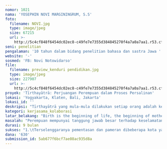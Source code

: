 ```yaml
---
nomor: 1021
nama: 'YOSEPHIN NOVI MARGININGRUM, S.S'
foto:
  filename: NOVI.jpg
  type: image/jpeg
  size: 67215
  url: >-
    http://5c4cf848f6454dc02ec8-c49fe7e7355d384845270f4a7a0a7aa1.r53.cf2.rackcdn.com/94b86e3f-8813-4694-a276-0bcc9042735d/NOVI.jpg
seni: penelitian
pengalaman: '10 tahun dalam bidang penelitian bahasa dan sastra Jawa '
website: '-'
sosmed: 'FB: Novi Notowidarso'
file:
  filename: preview_kenduri pendidikan.jpg
  type: image/jpeg
  size: 227907
  url: >-
    http://5c4cf848f6454dc02ec8-c49fe7e7355d384845270f4a7a0a7aa1.r53.cf2.rackcdn.com/ca362c37-75a2-4aac-9134-6b0e1090aed2/preview_kenduri%20pendidikan.jpg
proyek: 'Tīrthayātrā: Perjuangan Perempuan dalam Proses Persalinan'
lokasi: 'Yogyakarta, Klaten, Bali, Jakarta'
lokasi_id: ''
deskripsi: "Tīrthayātrā yang mula-mula dilakukan setiap orang adalah keluar dari rahim ibu. Perut ibu adalah tempat yang sangat nyaman. Hanya dengan meninggalkan tempat tersebut orang dapat tumbuh (Anand, 1997:671; Setyawati, 2010:92). \"Tīrthayātrā\" adalah karya yang berbicara tentang perjuangan perempuan dalam proses persalinan. Metode penciptaan karya ini dimulai dengan riset dari berbagai teks klasik meliputi teks Jawa Kuno dan Jawa Baru, yang didalamnya berisi wacana kelahiran dan persalinan. Selain itu juga dilakukan riset tentang persalinan yang berkembang pada dekade ini. \r\nData-data yang terkumpul diolah dan diwujudkan dalam bentuk teks lakon wayang. Kami akan berkolaborasi dengan dalang perempuan dan pengrawit-pengrawit  perempuan untuk mementaskan teks lakon wayang ini. Pementasan akan menggunakan bahasa Indonesia sehingga mudah dipahami oleh penonton dari berbagai daerah di Indonesia. Selain pementasan, hasil riset akan diwujudkan dalam bentuk pameran dan workshop. Mengapa pertunjukan wayang ini diperankan oleh dalang perempuan dan pengrawit perempuan, karena rancangan teks dalam lakon ini akan berbicara mengenai perempuan, sehingga teks tersebut akan dirasa lebih hidup jika dinarasikan langsung oleh dalang perempuan. Selain alasan tersebut, hal ini juga merupakan bentuk penawaran estetika dan eksperimentasi yang coba kami hadirkan dan diharapkan mampu menghembuskan nafas baru dari budaya patriarki yang selama ini mendominasi."
kategori: kerjasama_kolaborasi
latar_belakang: "Birth is the beginning of life, the beginning of mothering, and of fathering too. We all deserve a good beginning (Buckley, 2005)\r\nKelahiran dan persalinan terus menerus diwacanakan dan setiap tahunnya pemerintah merilis jumlah Angka Kematian Ibu (AKI) dan Angka Kematian Bayi (AKB). Jumlah AKB turun 32.007 pada tahun 2016 menjadi 10.294 pada tahun 2017 semester I. Demikian pula dengan AKI turun dari 4.912 di tahun 2016 menjadi 1.712 di tahun 2017 semester I. (sumber: http://www.depkes.go.id/article/view/17081700004/-inilah-capaian-kinerja-kemenkes-ri-tahun-2015--2017.html# (diakses Maret 2018). \r\nDari beberapa artikel yang kami baca solusi untuk menurunkan AKI dan AKB adalah dengan perbaikan dan pemberian gizi pada ibu hamil dan menyusui. Namun kami beranggapan bahwa masih tingginya AKI dan AKB disebabkan juga karena minimnya pengetahuan dan pemahaman “lokal” seorang perempuan tentang proses kehamilan dan persalinan. \r\nNusantara menyimpan kekayaan berupa teks-teks klasik yang di dalamnya terkandung kearifan lokal, salah satunya adalah wacana tentang kelahiran dan persalinan. Creese (2012) dalam bukunya yang berjudul Perempuan Dalam Dunia Kakawin: Perkawinan dan Seksualitas di Istana Indic Jawa dan Bali, memberikan gambaran kehidupan perempuan-perempuan yang kompleks, terutama pada bagian konsepsi, masa mengandung, dan kelahiran. Hal ini menarik untuk diresepsi yang kemudian diinterpretasikan kembali dalam wujud pertunjukan, agar pengetahuan itu dapat dihadirkan kembali."
masalah: "Perempuan mempunyai tanggung jawab besar terhadap keselamatan nyawa dan janin yang dikandungnya, oleh sebab itu martabat perempuan sudah selayaknya dimuliakan. Namun dengan domestifikasi peran perempuan menjadi keprihatinan besar bagi kami, sehingga memunculkan ide untuk mengkampanyekan Perjuangan Perempuan melalui proyek Cipta Media Kreasi “Tirtayatra: Perjuangan Perempuan dalam Proses Persalinan”.\r\n\r\nPerkembangan teknologi dan dunia medis perlahan tapi pasti telah menghapus memori kolektif perempuan mengenai konsep tubuhnya dan fase-fase yang akan dilalui dalam proses kehamilan dan persalinan. Karya ini hadir untuk mengangkat dan mereaktualisasikan wacana kebertubuhan perempuan, pengetahuan mengenai kehamilan dan persalinan yang sudah sejak lama dimiliki oleh bangsa kita yang telah dituliskan dalam teks-teks kuno.\r\n\r\nKarya ini akan diselesaikan dalam waktu 9 bulan 10 hari.\r\n"
durasi: 9 bulan
sukses: "1.\tTerselenggaranya pementasan dan pameran dibeberapa kota yang dituju. \r\n2.\tMasyarakat mampu memahami isi pertunjukan dengan dibuktikan melalui angket yang diberikan kepada penonton.\r\n3.\tSebagai pemantik diskusi-diskusi baik ditingkat akademisi maupun sosial-masyarakat yang berkaitan dengan kehamilan dan persalinan alami."
dana: '630'
submission_id: 5ab677f6bcf7ae08ac935d8a
---
```

